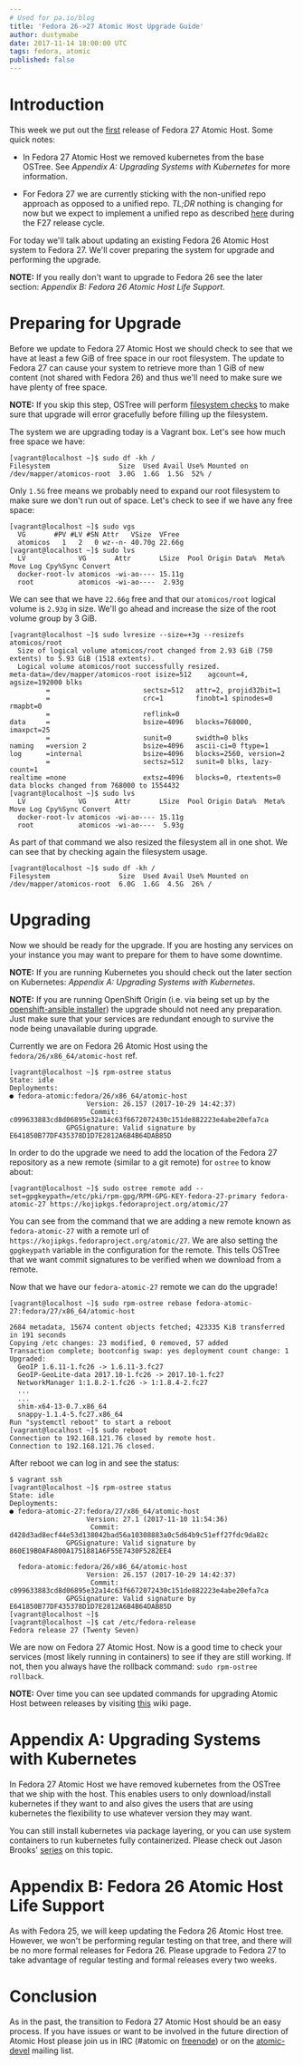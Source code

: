 ```yaml
---
# Used for pa.io/blog
title: 'Fedora 26->27 Atomic Host Upgrade Guide'
author: dustymabe
date: 2017-11-14 18:00:00 UTC
tags: fedora, atomic
published: false
---
```



# Introduction

This week we put out the [first](/blog/2017/11/fedora-atomic-27-features/)
release of Fedora 27 Atomic Host. Some quick notes:

- In Fedora 27 Atomic Host we removed kubernetes from the base OSTree.
  See *Appendix A: Upgrading Systems with Kubernetes* for more
  information.

- For Fedora 27 we are currently sticking with the non-unified repo
  approach as opposed to a unified repo. *TL;DR* nothing is changing
  for now but we expect to implement a unified repo as described 
  [here](http://www.projectatomic.io/blog/2017/06/future-plans-for-fedora-atomic-release-life-cycle/)
  during the F27 release cycle.

For today we'll talk about updating an existing Fedora 26 Atomic Host 
system to Fedora 27. We'll cover preparing the system for upgrade and
performing the upgrade.

**NOTE:** If you really don't want to upgrade to Fedora 26 see the
          later section: *Appendix B: Fedora 26 Atomic Host Life Support*.

# Preparing for Upgrade

Before we update to Fedora 27 Atomic Host we should check to
see that we have at least a few GiB of free space in our root
filesystem. The update to Fedora 27 can cause your system to
retrieve more than 1 GiB of new content (not shared with Fedora
26) and thus we'll need to make sure we have plenty of free space.

**NOTE:** If you skip this step, OSTree will perform
          [filesystem checks](https://github.com/ostreedev/ostree/pull/987)
          to make sure that upgrade will error gracefully before filling
          up the filesystem.

The system we are upgrading today is a Vagrant box. Let's see how
much free space we have:

```nohighlight
[vagrant@localhost ~]$ sudo df -kh /
Filesystem                 Size  Used Avail Use% Mounted on
/dev/mapper/atomicos-root  3.0G  1.6G  1.5G  52% /
```

Only `1.5G` free means we probably need to expand our root filesystem
to make sure we don't run out of space. Let's check to see if we have
any free space:

```nohighlight
[vagrant@localhost ~]$ sudo vgs
  VG       #PV #LV #SN Attr   VSize  VFree 
  atomicos   1   2   0 wz--n- 40.70g 22.66g
[vagrant@localhost ~]$ sudo lvs
  LV             VG       Attr       LSize  Pool Origin Data%  Meta%  Move Log Cpy%Sync Convert
  docker-root-lv atomicos -wi-ao---- 15.11g                                                    
  root           atomicos -wi-ao----  2.93g
```

We can see that we have `22.66g` free and that our `atomicos/root`
logical volume is `2.93g` in size. We'll go ahead and increase the
size of the root volume group by 3 GiB.

```nohighlight
[vagrant@localhost ~]$ sudo lvresize --size=+3g --resizefs atomicos/root
  Size of logical volume atomicos/root changed from 2.93 GiB (750 extents) to 5.93 GiB (1518 extents).
  Logical volume atomicos/root successfully resized.
meta-data=/dev/mapper/atomicos-root isize=512    agcount=4, agsize=192000 blks
         =                       sectsz=512   attr=2, projid32bit=1
         =                       crc=1        finobt=1 spinodes=0 rmapbt=0
         =                       reflink=0
data     =                       bsize=4096   blocks=768000, imaxpct=25
         =                       sunit=0      swidth=0 blks
naming   =version 2              bsize=4096   ascii-ci=0 ftype=1
log      =internal               bsize=4096   blocks=2560, version=2
         =                       sectsz=512   sunit=0 blks, lazy-count=1
realtime =none                   extsz=4096   blocks=0, rtextents=0
data blocks changed from 768000 to 1554432
[vagrant@localhost ~]$ sudo lvs
  LV             VG       Attr       LSize  Pool Origin Data%  Meta%  Move Log Cpy%Sync Convert
  docker-root-lv atomicos -wi-ao---- 15.11g                                                    
  root           atomicos -wi-ao----  5.93g
```

As part of that command we also resized the filesystem all in one shot.
We can see that by checking again the filesystem usage.

```nohighlight
[vagrant@localhost ~]$ sudo df -kh /
Filesystem                 Size  Used Avail Use% Mounted on
/dev/mapper/atomicos-root  6.0G  1.6G  4.5G  26% /
```

# Upgrading

Now we should be ready for the upgrade. If you are hosting any services
on your instance you may want to prepare for them to have some downtime.

**NOTE:** If you are running Kubernetes you should check out the later
          section on Kubernetes: *Appendix A: Upgrading Systems with Kubernetes*.

**NOTE:** If you are running OpenShift Origin (i.e. via being set up
          by the
          [openshift-ansible installer](http://www.projectatomic.io/blog/2016/12/part1-install-origin-on-f25-atomic-host/))
          the upgrade should not need any preparation. Just make sure that
          your services are redundant enough to survive the node being
          unavailable during upgrade.

Currently we are on Fedora 26 Atomic Host using the
`fedora/26/x86_64/atomic-host` ref.

```nohighlight
[vagrant@localhost ~]$ rpm-ostree status
State: idle
Deployments:
● fedora-atomic:fedora/26/x86_64/atomic-host
                   Version: 26.157 (2017-10-29 14:42:37)
                    Commit: c099633883cd8d06895e32a14c63f6672072430c151de882223e4abe20efa7ca
              GPGSignature: Valid signature by E641850B77DF435378D1D7E2812A6B4B64DAB85D
```


In order to do the upgrade we need to add the location of
the Fedora 27 repository as a new remote (similar to a
git remote) for `ostree` to know about:

```nohighlight
[vagrant@localhost ~]$ sudo ostree remote add --set=gpgkeypath=/etc/pki/rpm-gpg/RPM-GPG-KEY-fedora-27-primary fedora-atomic-27 https://kojipkgs.fedoraproject.org/atomic/27
```

You can see from the command that we are adding a new remote known as
`fedora-atomic-27` with a remote url of `https://kojipkgs.fedoraproject.org/atomic/27`.
We are also setting the `gpgkeypath` variable in the configuration for
the remote. This tells OSTree that we want commit signatures to be
verified when we download from a remote. 

Now that we have our `fedora-atomic-27` remote we can do the upgrade!

```nohighlight
[vagrant@localhost ~]$ sudo rpm-ostree rebase fedora-atomic-27:fedora/27/x86_64/atomic-host

2684 metadata, 15674 content objects fetched; 423335 KiB transferred in 191 seconds                                                                                                                                                          
Copying /etc changes: 23 modified, 0 removed, 57 added
Transaction complete; bootconfig swap: yes deployment count change: 1
Upgraded:
  GeoIP 1.6.11-1.fc26 -> 1.6.11-3.fc27
  GeoIP-GeoLite-data 2017.10-1.fc26 -> 2017.10-1.fc27
  NetworkManager 1:1.8.2-1.fc26 -> 1:1.8.4-2.fc27
  ...
  ...
  shim-x64-13-0.7.x86_64
  snappy-1.1.4-5.fc27.x86_64
Run "systemctl reboot" to start a reboot
[vagrant@localhost ~]$ sudo reboot 
Connection to 192.168.121.76 closed by remote host.
Connection to 192.168.121.76 closed.
```

After reboot we can log in and see the status:

```nohighlight
$ vagrant ssh
[vagrant@localhost ~]$ rpm-ostree status
State: idle
Deployments:
● fedora-atomic-27:fedora/27/x86_64/atomic-host
                   Version: 27.1 (2017-11-10 11:54:36)
                    Commit: d428d3ad8ecf44e53d138042bad56a10308883a0c5d64b9c51eff27fdc9da82c
              GPGSignature: Valid signature by 860E19B0AFA800A1751881A6F55E7430F5282EE4

  fedora-atomic:fedora/26/x86_64/atomic-host
                   Version: 26.157 (2017-10-29 14:42:37)
                    Commit: c099633883cd8d06895e32a14c63f6672072430c151de882223e4abe20efa7ca
              GPGSignature: Valid signature by E641850B77DF435378D1D7E2812A6B4B64DAB85D
[vagrant@localhost ~]$ 
[vagrant@localhost ~]$ cat /etc/fedora-release 
Fedora release 27 (Twenty Seven)
```

We are now on Fedora 27 Atomic Host. Now is a good time to check your
services (most likely running in containers) to see if they are still
working. If not, then you always have the rollback command: `sudo
rpm-ostree rollback`.

**NOTE:** Over time you can see updated commands for upgrading Atomic
          Host between releases by visiting [this](https://fedoraproject.org/wiki/Atomic_Host_upgrade)
          wiki page.

# Appendix A: Upgrading Systems with Kubernetes

In Fedora 27 Atomic Host we have removed kubernetes from the OSTree
that we ship with the host. This enables users to only download/install
kubernetes if they want to and also gives the users that are using
kubernetes the flexibility to use whatever version they may want. 

You can still install kubernetes via package layering, or you can use
system containers to run kubernetes fully containerized. Please check
out Jason Brooks' [series](link) on this topic.

# Appendix B: Fedora 26 Atomic Host Life Support

As with Fedora 25, we will keep updating the Fedora 26 Atomic Host tree.
However, we won't be performing regular testing on that tree, and there will
be no more formal releases for Fedora 26. Please upgrade to Fedora 27 to
take advantage of regular testing and formal releases every two weeks.

# Conclusion

As in the past, the transition to Fedora 27 Atomic Host should be an
easy process. If you have issues or want to be involved in the future
direction of Atomic Host please join us in IRC (#atomic on 
[freenode](https://freenode.net/)) or on the
[atomic-devel](https://lists.projectatomic.io/mailman/listinfo/atomic-devel)
mailing list.
